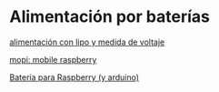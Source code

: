# Alimentación por baterías


[alimentación con lipo y medida de voltaje](http://raspi.tv/2013/controlled-shutdown-duration-test-of-pi-model-a-with-2-cell-lipo)

[mopi: mobile raspberry](https://www.kickstarter.com/projects/hamishcunningham/mopi-mobile-and-24-7-power-for-the-raspberry-pi?token=a93b16b7)

[Batería para Raspberry (y arduino)](http://www.instructables.com/id/DIY-Battery-Arduino-and-Raspberry-Pi-3/)
